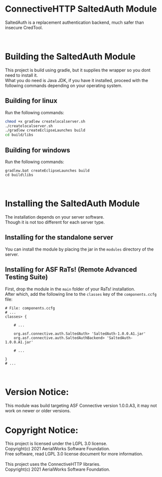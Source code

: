 # ConnectiveHTTP SaltedAuth Module
SaltedAuth is a replacement authentication backend, much safer than insecure CredTool.

<br />

# Building the SaltedAuth Module
This project is build using gradle, but it supplies the wrapper so you dont need to install it.<br />
What you do need is Java JDK, if you have it installed, proceed with the following commands depending
on your operating system.

## Building for linux
Run the following commands:

```bash
chmod +x gradlew createlocalserver.sh
./createlocalserver.sh
./gradlew createEclipseLaunches build
cd build/libs
```

## Building for windows
Run the following commands:

```batch
gradlew.bat createEclipseLaunches build
cd build\libs
```

<br />

# Installing the SaltedAuth Module
The installation depends on your server software.<br />
Though it is not too different for each server type.

## Installing for the standalone server
You can install the module by placing the jar in the `modules` directory of the server.

## Installing for ASF RaTs! (Remote Advanced Testing Suite)
First, drop the module in the `main` folder of your RaTs! installation.<br />
After which, add the following line to the `classes` key of the `components.ccfg` file:

```
# File: components.ccfg
# ...
classes> {

    # ...

    org.asf.connective.auth.SaltedAuth> 'SaltedAuth-1.0.0.A1.jar'
    org.asf.connective.auth.SaltedAuthBackend> 'SaltedAuth-1.0.0.A1.jar'

    # ...

}
# ...
```



<br />

# Version Notice:
This module was build targeting ASF Connective version 1.0.0.A3,
it may not work on newer or older versions.

# Copyright Notice:
This project is licensed under the LGPL 3.0 license.<br />
Copyright(c) 2021 AerialWorks Software Foundation.<br />
Free software, read LGPL 3.0 license document for more information.<br />
<br />
This project uses the ConnectiveHTTP libraries.<br />
Copyright(c) 2021 AerialWorks Software Foundation.
